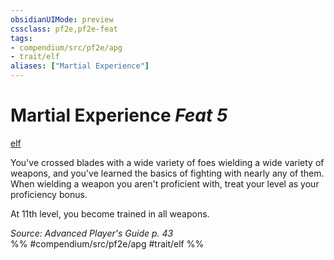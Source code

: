 ```yaml
---
obsidianUIMode: preview
cssclass: pf2e,pf2e-feat
tags:
- compendium/src/pf2e/apg
- trait/elf
aliases: ["Martial Experience"]
---
```

# Martial Experience  *Feat 5*  
[elf](elf.md "Elf Ancestry & Heritage Trait")  


You've crossed blades with a wide variety of foes wielding a wide variety of weapons, and you've learned the basics of fighting with nearly any of them. When wielding a weapon you aren't proficient with, treat your level as your proficiency bonus.

At 11th level, you become trained in all weapons.

*Source: Advanced Player's Guide p. 43*  
%% #compendium/src/pf2e/apg #trait/elf %%